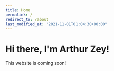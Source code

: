 ```yaml
---
title: Home
permalink: /
redirect_to: /about
last_modified_at: "2021-11-01T01:04:30+00:00"
---
```


# Hi there, I'm Arthur Zey!

This website is coming soon!
